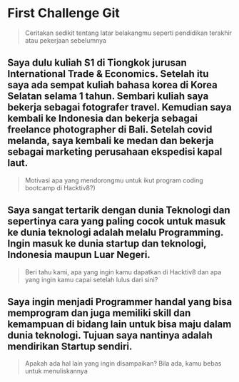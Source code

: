 # First Challenge Git

> Ceritakan sedikit tentang latar belakangmu seperti pendidikan terakhir atau pekerjaan sebelumnya

## Saya dulu kuliah S1 di Tiongkok jurusan International Trade & Economics. Setelah itu saya ada sempat kuliah bahasa korea di Korea Selatan selama 1 tahun. Sembari kuliah saya bekerja sebagai fotografer travel. Kemudian saya kembali ke Indonesia dan bekerja sebagai freelance photographer di Bali. Setelah covid melanda, saya kembali ke medan dan bekerja sebagai marketing perusahaan ekspedisi kapal laut.

> Motivasi apa yang mendorongmu untuk ikut program coding bootcamp di Hacktiv8?)

## Saya sangat tertarik dengan dunia Teknologi dan sepertinya cara yang paling cocok untuk masuk ke dunia teknologi adalah melalu Programming. Ingin masuk ke dunia startup dan teknologi, Indonesia maupun Luar Negeri.

> Beri tahu kami, apa yang ingin kamu dapatkan di Hacktiv8 dan apa yang ingin kamu capai setelah lulus dari sini?

## Saya ingin menjadi Programmer handal yang bisa memprogram dan juga memiliki skill dan kemampuan di bidang lain untuk bisa maju dalam dunia teknologi. Tujuan saya nantinya adalah mendirikan Startup sendiri.

> Apakah ada hal lain yang ingin disampaikan? Bila ada, kamu bebas untuk menuliskannya
